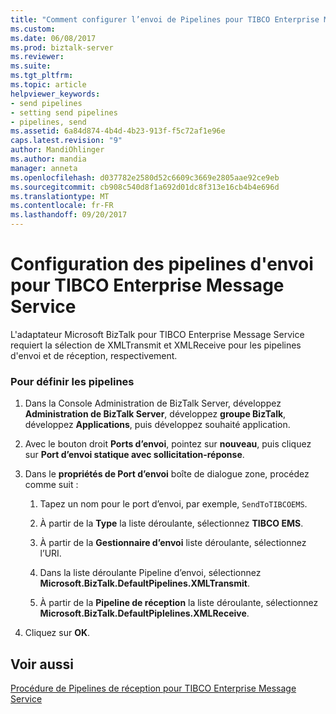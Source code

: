 ```yaml
---
title: "Comment configurer l’envoi de Pipelines pour TIBCO Enterprise Message Service | Documents Microsoft"
ms.custom: 
ms.date: 06/08/2017
ms.prod: biztalk-server
ms.reviewer: 
ms.suite: 
ms.tgt_pltfrm: 
ms.topic: article
helpviewer_keywords:
- send pipelines
- setting send pipelines
- pipelines, send
ms.assetid: 6a84d874-4b4d-4b23-913f-f5c72af1e96e
caps.latest.revision: "9"
author: MandiOhlinger
ms.author: mandia
manager: anneta
ms.openlocfilehash: d037782e2580d52c6609c3669e2805aae92ce9eb
ms.sourcegitcommit: cb908c540d8f1a692d01dc8f313e16cb4b4e696d
ms.translationtype: MT
ms.contentlocale: fr-FR
ms.lasthandoff: 09/20/2017
---
```

# <a name="how-to-set-send-pipelines-for-tibco-enterprise-message-service"></a>Configuration des pipelines d'envoi pour TIBCO Enterprise Message Service
L'adaptateur Microsoft BizTalk pour TIBCO Enterprise Message Service requiert la sélection de XMLTransmit et XMLReceive pour les pipelines d'envoi et de réception, respectivement.  
  
### <a name="to-set-pipelines"></a>Pour définir les pipelines  
  
1.  Dans la Console Administration de BizTalk Server, développez **Administration de BizTalk Server**, développez **groupe BizTalk**, développez **Applications**, puis développez souhaité application.  
  
2.  Avec le bouton droit **Ports d’envoi**, pointez sur **nouveau**, puis cliquez sur **Port d’envoi statique avec sollicitation-réponse**.  
  
3.  Dans le **propriétés de Port d’envoi** boîte de dialogue zone, procédez comme suit :  
  
    1.  Tapez un nom pour le port d’envoi, par exemple, `SendToTIBCOEMS`.  
  
    2.  À partir de la **Type** la liste déroulante, sélectionnez **TIBCO EMS**.  
  
    3.  À partir de la **Gestionnaire d’envoi** liste déroulante, sélectionnez l’URI.  
  
    4.  Dans la liste déroulante Pipeline d’envoi, sélectionnez **Microsoft.BizTalk.DefaultPipelines.XMLTransmit**.  
  
    5.  À partir de la **Pipeline de réception** la liste déroulante, sélectionnez **Microsoft.BizTalk.DefaultPiplelines.XMLReceive**.  
  
4.  Cliquez sur **OK**.  
  
## <a name="see-also"></a>Voir aussi  
 [Procédure de Pipelines de réception pour TIBCO Enterprise Message Service](../core/how-to-set-receive-pipelines-for-tibco-enterprise-message-service.md)